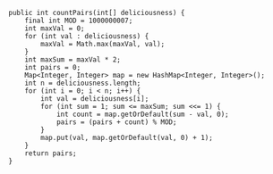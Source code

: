     public int countPairs(int[] deliciousness) {
        final int MOD = 1000000007;
        int maxVal = 0;
        for (int val : deliciousness) {
            maxVal = Math.max(maxVal, val);
        }
        int maxSum = maxVal * 2;
        int pairs = 0;
        Map<Integer, Integer> map = new HashMap<Integer, Integer>();
        int n = deliciousness.length;
        for (int i = 0; i < n; i++) {
            int val = deliciousness[i];
            for (int sum = 1; sum <= maxSum; sum <<= 1) {
                int count = map.getOrDefault(sum - val, 0);
                pairs = (pairs + count) % MOD;
            }
            map.put(val, map.getOrDefault(val, 0) + 1);
        }
        return pairs;
    }

